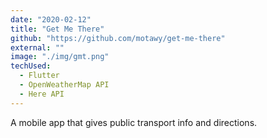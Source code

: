 ```yaml
---
date: "2020-02-12"
title: "Get Me There"
github: "https://github.com/motawy/get-me-there"
external: ""
image: "./img/gmt.png"
techUsed:
  - Flutter
  - OpenWeatherMap API
  - Here API
---
```


A mobile app that gives public transport info and directions.
